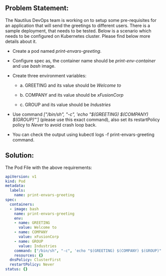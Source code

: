 ## Problem Statement:

The Nautilus DevOps team is working on to setup some pre-requisites for an application that will send the greetings to different users. There is a sample deployment, that needs to be tested. Below is a scenario which needs to be configured on Kubernetes cluster. Please find below more details about it.

- Create a pod named *print-envars-greeting*.

- Configure spec as, the container name should be *print-env-container* and use *bash* image.

- Create three environment variables:

  - a. GREETING and its value should be *Welcome to*

  - b. COMPANY and its value should be *xFusionCorp*

  - c. GROUP and its value should be *Industries*

- Use command *["/bin/sh", "-c", 'echo "$(GREETING) $(COMPANY) $(GROUP)"']* (please use this exact command), also set its restartPolicy policy to *Never* to avoid crash loop back.

- You can check the output using kubectl logs -f print-envars-greeting command.
## Solution:
The Pod File with the  above requirements:
```yaml
apiVersion: v1
kind: Pod
metadata:
  labels:
    name: print-envars-greeting
spec:
  containers:
  - image: bash
    name: print-envars-greeting
    env:
    - name: GREETING
      value: Welcome to
    - name: COMPANY
      value: xFusionCorp
    - name: GROUP
      value: Industries
    command: ["/bin/sh", "-c", 'echo "$(GREETING) $(COMPANY) $(GROUP)"']
    resources: {}
  dnsPolicy: ClusterFirst
  restartPolicy: Never
status: {}
```
